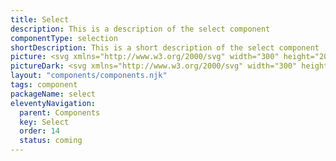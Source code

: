 ```yaml
---
title: Select
description: This is a description of the select component
componentType: selection
shortDescription: This is a short description of the select component
picture: <svg xmlns="http://www.w3.org/2000/svg" width="300" height="200" fill="none" aria-labelledby="selectTitle selectDesc" role="img"><title id="selectTitle">Illustration of select component.</title><desc id="selectDesc">An illustrated select component representing select component card.</desc><path fill="#36F" fill-opacity=".04" d="M257.119 77H42.8812C41.8423 77 41 77.8423 41 78.8812v42.2378c0 1.039.8423 1.881 1.8812 1.881H257.119c1.039 0 1.881-.842 1.881-1.881V78.8812c0-1.0389-.842-1.8812-1.881-1.8812Z"/><path fill="#222" d="M59.6621 106.5V93.2691h1.674V106.5h-1.674Zm5.1369 0v-9.8022h1.3714l.1412 1.4118h.0605c.4706-.4706.9681-.8605 1.4925-1.1698.5244-.3227 1.1227-.484 1.795-.484 1.0354 0 1.7883.3294 2.2589.9882.4841.6454.7261 1.5934.7261 2.844v6.212h-1.6538v-5.99c0-.9146-.1479-1.5802-.4438-1.997-.2958-.4168-.7664-.6253-1.4118-.6253-.4975 0-.9479.1279-1.3513.3833-.3899.2555-.8336.6319-1.3311 1.1294V106.5H64.799Zm11.0297 4.135V96.6978h1.3715l.1412 1.1294h.0605c.4437-.3764.9278-.6991 1.4522-.9681.5378-.2689 1.0958-.4033 1.674-.4033 1.2639 0 2.2252.4571 2.8841 1.3714.6588.9009.9883 2.111.9883 3.6308 0 1.102-.2017 2.05-.6051 2.844-.3899.793-.9076 1.398-1.553 1.815-.632.417-1.3244.625-2.0774.625-.4571 0-.9143-.101-1.3715-.303-.4437-.201-.8941-.477-1.3513-.826l.0404 1.714v3.308h-1.6539Zm4.054-5.285c.8067 0 1.4723-.342 1.9967-1.028.5378-.699.8067-1.654.8067-2.864 0-1.076-.2017-1.9432-.605-2.6021-.39-.6722-1.0488-1.0084-1.9766-1.0084-.4168 0-.8404.1142-1.2706.3428-.4168.2286-.8673.5581-1.3513.9883v5.1434c.4437.376.874.645 1.2908.807.4168.147.7866.221 1.1093.221Zm9.9974 1.392c-1.0354 0-1.7951-.323-2.2791-.968-.4841-.659-.7261-1.614-.7261-2.864v-6.2122h1.674v5.9902c0 .914.1412 1.58.4236 1.997.2958.417.7664.625 1.4118.625.5109 0 .9614-.128 1.3513-.383.4034-.269.8336-.693 1.2908-1.271v-6.9582h1.6538V106.5h-1.3715l-.1411-1.533h-.0605c-.4572.538-.9413.968-1.4522 1.291-.5109.323-1.1026.484-1.7748.484Zm11.1919 0c-1.048 0-1.781-.303-2.1978-.908-.4034-.605-.605-1.391-.605-2.359v-5.4259H96.817v-1.2505l1.5328-.1008.2017-2.743h1.3917v2.743h2.6418v1.3513h-2.6418v5.4459c0 .605.1078 1.076.3228 1.412.228.322.625.484 1.19.484.174 0 .363-.027.564-.081.202-.067.384-.128.545-.181l.323 1.25c-.269.094-.565.175-.888.242-.309.081-.618.121-.928.121Zm10.349-.242-4.236-13.2309h1.795l2.118 7.1399c.242.78.45 1.513.625 2.198.188.673.41 1.399.666 2.179h.08c.243-.78.458-1.506.646-2.179.188-.685.397-1.418.625-2.198l2.118-7.1399h1.714L113.377 106.5h-1.956Zm9.604.242c-.82 0-1.506-.242-2.057-.726-.538-.498-.807-1.183-.807-2.057 0-1.076.477-1.896 1.432-2.461.968-.578 2.494-.981 4.578-1.21 0-.417-.06-.8136-.181-1.1901-.108-.3765-.31-.679-.605-.9076-.283-.2421-.693-.3631-1.231-.3631-.564 0-1.096.1076-1.593.3227-.498.2152-.941.4572-1.331.7261l-.646-1.1496c.458-.2958 1.016-.5782 1.674-.8471.673-.2824 1.399-.4235 2.179-.4235 1.196 0 2.064.3697 2.601 1.1092.538.7261.807 1.7009.807 2.925v6.01h-1.371l-.142-1.17h-.06c-.457.377-.961.706-1.513.988-.538.283-1.116.424-1.734.424Zm.484-1.331c.47 0 .914-.114 1.331-.343.417-.229.861-.551 1.331-.968v-2.723c-1.627.202-2.77.504-3.429.908-.645.403-.968.921-.968 1.553 0 .551.168.954.505 1.21.336.242.746.363 1.23.363Zm9.175 1.331c-.619 0-1.069-.188-1.352-.565-.268-.39-.403-.941-.403-1.654V92.1396h1.654v12.5044c0 .256.047.444.141.565.094.108.202.162.323.162h.141c.054-.014.128-.027.222-.041l.222 1.251c-.108.053-.236.094-.384.121-.147.027-.336.04-.564.04Zm6.25 0c-1.036 0-1.795-.323-2.279-.968-.484-.659-.726-1.614-.726-2.864v-6.2122h1.674v5.9902c0 .914.141 1.58.423 1.997.296.417.767.625 1.412.625.511 0 .961-.128 1.351-.383.404-.269.834-.693 1.291-1.271v-6.9582h1.654V106.5h-1.372l-.141-1.533h-.06c-.457.538-.941.968-1.452 1.291-.511.323-1.103.484-1.775.484Zm12.08 0c-.874 0-1.668-.202-2.38-.605-.713-.417-1.278-1.008-1.694-1.775-.417-.766-.626-1.681-.626-2.743 0-1.076.209-1.9966.626-2.7631.43-.7664.981-1.3581 1.653-1.7749.673-.4168 1.379-.6252 2.118-.6252 1.251 0 2.212.4168 2.884 1.2504.686.8337 1.029 1.9497 1.029 3.3478 0 .175-.007.35-.02.525 0 .161-.014.302-.041.423h-6.615c.067 1.036.39 1.863.968 2.481.592.619 1.358.928 2.299.928.471 0 .901-.067 1.291-.202.404-.148.787-.336 1.15-.565l.585 1.09c-.417.269-.894.504-1.432.705-.525.202-1.123.303-1.795.303Zm-3.086-5.93h5.244c0-.9948-.215-1.7477-.646-2.2587-.416-.5244-1.008-.7866-1.775-.7866-.685 0-1.304.2689-1.855.8068-.538.5244-.861 1.2706-.968 2.2385ZM229.863 106.359l-8.644-8.6436c-.45-.4051-.45-1.0804 0-1.5306.406-.4052 1.081-.4052 1.531 0l7.879 7.9232 7.878-7.8782c.405-.4502 1.08-.4502 1.531 0 .405.4052.405 1.0805 0 1.4856l-8.689 8.6436c-.405.45-1.081.45-1.486 0Z"/><path stroke="#36F" stroke-width="2" d="M257.119 77H42.8812C41.8423 77 41 77.8423 41 78.8812v42.2378c0 1.039.8423 1.881 1.8812 1.881H257.119c1.039 0 1.881-.842 1.881-1.881V78.8812c0-1.0389-.842-1.8812-1.881-1.8812Z"/></svg>
pictureDark: <svg xmlns="http://www.w3.org/2000/svg" width="300" height="200" fill="none" aria-labelledby="selectDarkTitle selectDarkDesc" role="img"><title id="selectDarkTitle">Illustration of select component.</title><desc id="selectDarkDesc">An illustrated select component representing select component card.</desc><path fill="#36F" fill-opacity=".08" d="M257.119 77H42.8812C41.8423 77 41 77.8423 41 78.8812v42.2378c0 1.039.8423 1.881 1.8812 1.881H257.119c1.039 0 1.881-.842 1.881-1.881V78.8812c0-1.0389-.842-1.8812-1.881-1.8812Z"/><path fill="#F4F4F4" d="M59.6621 106.5V93.2691h1.674V106.5h-1.674Zm5.1369 0v-9.8022h1.3714l.1412 1.4118h.0605c.4706-.4706.9681-.8605 1.4925-1.1698.5244-.3227 1.1227-.484 1.795-.484 1.0354 0 1.7883.3294 2.2589.9882.4841.6454.7261 1.5934.7261 2.844v6.212h-1.6538v-5.99c0-.9146-.1479-1.5802-.4438-1.997-.2958-.4168-.7664-.6253-1.4118-.6253-.4975 0-.9479.1279-1.3513.3833-.3899.2555-.8336.6319-1.3311 1.1294V106.5H64.799Zm11.0297 4.135V96.6978h1.3715l.1412 1.1294h.0605c.4437-.3764.9278-.6991 1.4522-.9681.5378-.2689 1.0958-.4033 1.674-.4033 1.2639 0 2.2252.4571 2.8841 1.3714.6588.9009.9883 2.111.9883 3.6308 0 1.102-.2017 2.05-.6051 2.844-.3899.793-.9076 1.398-1.553 1.815-.632.417-1.3244.625-2.0774.625-.4571 0-.9143-.101-1.3715-.303-.4437-.201-.8941-.477-1.3513-.826l.0404 1.714v3.308h-1.6539Zm4.054-5.285c.8067 0 1.4723-.342 1.9967-1.028.5378-.699.8067-1.654.8067-2.864 0-1.076-.2017-1.9432-.605-2.6021-.39-.6722-1.0488-1.0084-1.9766-1.0084-.4168 0-.8404.1142-1.2706.3428-.4168.2286-.8673.5581-1.3513.9883v5.1434c.4437.376.874.645 1.2908.807.4168.147.7866.221 1.1093.221Zm9.9974 1.392c-1.0354 0-1.7951-.323-2.2791-.968-.4841-.659-.7261-1.614-.7261-2.864v-6.2122h1.674v5.9902c0 .914.1412 1.58.4236 1.997.2958.417.7664.625 1.4118.625.5109 0 .9614-.128 1.3513-.383.4034-.269.8336-.693 1.2908-1.271v-6.9582h1.6538V106.5h-1.3715l-.1411-1.533h-.0605c-.4572.538-.9413.968-1.4522 1.291-.5109.323-1.1026.484-1.7748.484Zm11.1919 0c-1.048 0-1.781-.303-2.1978-.908-.4034-.605-.605-1.391-.605-2.359v-5.4259H96.817v-1.2505l1.5328-.1008.2017-2.743h1.3917v2.743h2.6418v1.3513h-2.6418v5.4459c0 .605.1078 1.076.3228 1.412.228.322.625.484 1.19.484.174 0 .363-.027.564-.081.202-.067.384-.128.545-.181l.323 1.25c-.269.094-.565.175-.888.242-.309.081-.618.121-.928.121Zm10.349-.242-4.236-13.2309h1.795l2.118 7.1399c.242.78.45 1.513.625 2.198.188.673.41 1.399.666 2.179h.08c.243-.78.458-1.506.646-2.179.188-.685.397-1.418.625-2.198l2.118-7.1399h1.714L113.377 106.5h-1.956Zm9.604.242c-.82 0-1.506-.242-2.057-.726-.538-.498-.807-1.183-.807-2.057 0-1.076.477-1.896 1.432-2.461.968-.578 2.494-.981 4.578-1.21 0-.417-.06-.8136-.181-1.1901-.108-.3765-.31-.679-.605-.9076-.283-.2421-.693-.3631-1.231-.3631-.564 0-1.096.1076-1.593.3227-.498.2152-.941.4572-1.331.7261l-.646-1.1496c.458-.2958 1.016-.5782 1.674-.8471.673-.2824 1.399-.4235 2.179-.4235 1.196 0 2.064.3697 2.601 1.1092.538.7261.807 1.7009.807 2.925v6.01h-1.371l-.142-1.17h-.06c-.457.377-.961.706-1.513.988-.538.283-1.116.424-1.734.424Zm.484-1.331c.47 0 .914-.114 1.331-.343.417-.229.861-.551 1.331-.968v-2.723c-1.627.202-2.77.504-3.429.908-.645.403-.968.921-.968 1.553 0 .551.168.954.505 1.21.336.242.746.363 1.23.363Zm9.175 1.331c-.619 0-1.069-.188-1.352-.565-.268-.39-.403-.941-.403-1.654V92.1396h1.654v12.5044c0 .256.047.444.141.565.094.108.202.162.323.162h.141c.054-.014.128-.027.222-.041l.222 1.251c-.108.053-.236.094-.384.121-.147.027-.336.04-.564.04Zm6.25 0c-1.036 0-1.795-.323-2.279-.968-.484-.659-.726-1.614-.726-2.864v-6.2122h1.674v5.9902c0 .914.141 1.58.423 1.997.296.417.767.625 1.412.625.511 0 .961-.128 1.351-.383.404-.269.834-.693 1.291-1.271v-6.9582h1.654V106.5h-1.372l-.141-1.533h-.06c-.457.538-.941.968-1.452 1.291-.511.323-1.103.484-1.775.484Zm12.08 0c-.874 0-1.668-.202-2.38-.605-.713-.417-1.278-1.008-1.694-1.775-.417-.766-.626-1.681-.626-2.743 0-1.076.209-1.9966.626-2.7631.43-.7664.981-1.3581 1.653-1.7749.673-.4168 1.379-.6252 2.118-.6252 1.251 0 2.212.4168 2.884 1.2504.686.8337 1.029 1.9497 1.029 3.3478 0 .175-.007.35-.02.525 0 .161-.014.302-.041.423h-6.615c.067 1.036.39 1.863.968 2.481.592.619 1.358.928 2.299.928.471 0 .901-.067 1.291-.202.404-.148.787-.336 1.15-.565l.585 1.09c-.417.269-.894.504-1.432.705-.525.202-1.123.303-1.795.303Zm-3.086-5.93h5.244c0-.9948-.215-1.7477-.646-2.2587-.416-.5244-1.008-.7866-1.775-.7866-.685 0-1.304.2689-1.855.8068-.538.5244-.861 1.2706-.968 2.2385ZM229.863 106.359l-8.644-8.6436c-.45-.4051-.45-1.0804 0-1.5306.406-.4052 1.081-.4052 1.531 0l7.879 7.9232 7.878-7.8782c.405-.4502 1.08-.4502 1.531 0 .405.4052.405 1.0805 0 1.4856l-8.689 8.6436c-.405.45-1.081.45-1.486 0Z"/><path stroke="#5985FF" stroke-width="2" d="M257.119 77H42.8812C41.8423 77 41 77.8423 41 78.8812v42.2378c0 1.039.8423 1.881 1.8812 1.881H257.119c1.039 0 1.881-.842 1.881-1.881V78.8812c0-1.0389-.842-1.8812-1.881-1.8812Z"/></svg>
layout: "components/components.njk"
tags: component
packageName: select
eleventyNavigation:
  parent: Components
  key: Select
  order: 14
  status: coming
---
```

